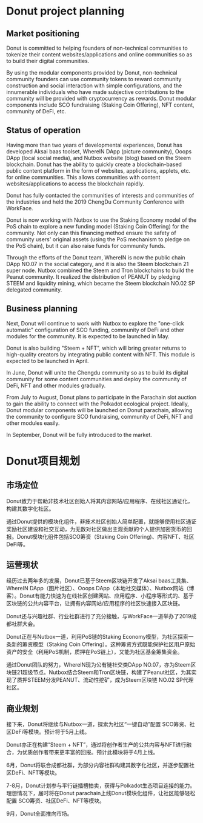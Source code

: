 # Donut project planning

## Market positioning

Donut is committed to helping founders of non-technical communities to tokenize their content websites/applications and online communities so as to build their digital communities.

By using the modular components provided by Donut, non-technical community founders can use community tokens to reward community construction and social interaction with simple configurations, and the innumerable individuals who have made subjective contributions to the community will be provided with cryptocurrency as rewards. Donut modular components include SCO fundraising (Staking Coin Offering),  NFT content, community of DeFi, etc.

## Status of operation

Having more than two years of developmental experiences, Donut has developed Aksai baas toolset, WhereIN DApp (picture community), Ooops DApp (local social media), and Nutbox website (blog) based on the Steem blockchain. Donut has the ability to quickly create a blockchain-based public content platform in the form of websites, applications, applets, etc. for online communities. This allows communities with content websites/applications to access the blockchain rapidly.

Donut has fully contacted the communities of interests and communities of the industries and held the 2019 ChengDu Community Conference with WorkFace.

Donut is now working with Nutbox to use the Staking Economy model of the PoS chain to explore a new funding model (Staking Coin Offering) for the community. Not only can this financing method ensure the safety of community users' original assets (using the PoS mechanism to pledge on the PoS chain), but it can also raise funds for community funds.

Through the efforts of the Donut team, WhereIN is now the public chain DApp NO.07 in the social category, and it is also the Steem blockchain 21 super node. Nutbox combined the Steem and Tron blockchains to build the Peanut community. It realized the distribution of PEANUT by pledging STEEM and liquidity mining, which became the Steem blockchain NO.02 SP delegated community.

## Business planning

Next, Donut will continue to work with Nutbox to explore the "one-click automatic" configuration of SCO funding, community of DeFi and other modules for the community. It is expected to be launched in May.

Donut is also building "Steem + NFT", which will bring greater returns to high-quality creators by integrating public content with NFT. This module is expected to be launched in April.

In June, Donut will unite the Chengdu community so as to build its digital community for some content communities and deploy the community of DeFi, NFT and other modules gradually.

From July to August, Donut plans to participate in the Parachain slot auction to gain the ability to connect with the Polkadot ecological project. Ideally, Donut modular components will be launched on Donut parachain, allowing the community to configure SCO fundraising, community of DeFi, NFT and other modules easily.

In September, Donut will be fully introduced to the market.

# Donut项目规划

## 市场定位

Donut致力于帮助非技术社区创始人将其内容网站/应用程序、在线社区通证化，构建其数字化社区。

通过Donut提供的模块化组件，非技术社区创始人简单配置，就能够使用社区通证奖励社区建设和社交互动，为无数对社区做出主观贡献的个人提供加密货币的回报。Donut模块化组件包括SCO筹资（Staking Coin Offering)、内容NFT、社区DeFi等。

## 运营现状

经历过去两年多的发展，Donut已基于Steem区块链开发了Aksai baas工具集、WhereIN DApp（图片社区）、Ooops DApp（本地社交媒体）、Nutbox网站（博客）。Donut有能力快速为在线社区创建网站、应用程序、小程序等形式的、基于区块链的公共内容平台，让拥有内容网站/应用程序的社区快速接入区块链。

Donut还与兴趣社群、行业社群进行了充分接触，与WorkFace一道举办了2019成都社群大会。

Donut正在与Nutbox一道，利用PoS链的Staking Economy模型，为社区探索一条新的筹资模型（Staking Coin Offering）。这种筹资方式既能保护社区用户原始资产的安全（利用PoS机制，质押在PoS链上），又能为社区基金筹集资金。

通过Donut团队的努力，WhereIN现为公有链社交类DApp NO.07，亦为Steem区块链21超级节点。Nutbox结合Steem和Tron区块链，构建了Peanut社区，为其实现了质押STEEM分发PEANUT、流动性挖矿，成为Steem区块链 NO.02 SP代理社区。

## 商业规划

接下来，Donut将继续与Nutbox一道，探索为社区“一键自动”配置 SCO筹资、社区DeFi等模块。预计将于5月上线。

Donut亦正在构建“Steem + NFT”，通过将创作者生产的公共内容与NFT进行融合，为优质创作者带来更丰富的回报。预计此模块将于4月上线。

6月，Donut将联合成都社群，为部分内容社群构建其数字化社区，并逐步配置社区DeFi、NFT等模块。

7-8月，Donut计划参与平行链插槽拍卖，获得与Polkadot生态项目连接的能力。理想情况下，届时将在Donut parachain上线Donut模块化组件，让社区能够轻松配置 SCO筹资、社区DeFi、NFT等模块。

9月，Donut全面推向市场。
